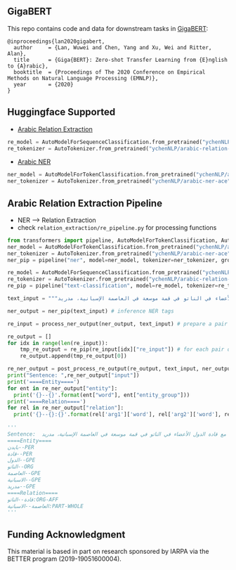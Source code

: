 ## GigaBERT
This repo contains code and data for downstream tasks in [GigaBERT](https://arxiv.org/pdf/2004.14519.pdf):

	@inproceedings{lan2020gigabert,
	  author     = {Lan, Wuwei and Chen, Yang and Xu, Wei and Ritter, Alan},
  	  title      = {Giga{BERT}: Zero-shot Transfer Learning from {E}nglish to {A}rabic},
  	  booktitle  = {Proceedings of The 2020 Conference on Empirical Methods on Natural Language Processing (EMNLP)},
  	  year       = {2020}
  	} 

## Huggingface Supported
- [Arabic Relation Extraction](https://huggingface.co/ychenNLP/arabic-relation-extraction)
```python
re_model = AutoModelForSequenceClassification.from_pretrained("ychenNLP/arabic-relation-extraction")
re_tokenizer = AutoTokenizer.from_pretrained("ychenNLP/arabic-relation-extraction")
```
- [Arabic NER](https://huggingface.co/ychenNLP/arabic-ner-ace)
```python
ner_model = AutoModelForTokenClassification.from_pretrained("ychenNLP/arabic-ner-ace")
ner_tokenizer = AutoTokenizer.from_pretrained("ychenNLP/arabic-ner-ace")
```
## Arabic Relation Extraction Pipeline
- NER --> Relation Extraction
- check ```relation_extraction/re_pipeline.py``` for processing functions
```python
from transformers import pipeline, AutoModelForTokenClassification, AutoTokenizer, AutoModelForSequenceClassification
ner_model = AutoModelForTokenClassification.from_pretrained("ychenNLP/arabic-ner-ace")
ner_tokenizer = AutoTokenizer.from_pretrained("ychenNLP/arabic-ner-ace")
ner_pip = pipeline("ner", model=ner_model, tokenizer=ner_tokenizer, grouped_entities=True)

re_model = AutoModelForSequenceClassification.from_pretrained("ychenNLP/arabic-relation-extraction")
re_tokenizer = AutoTokenizer.from_pretrained("ychenNLP/arabic-relation-extraction")
re_pip = pipeline("text-classification", model=re_model, tokenizer=re_tokenizer)

text_input = """ويتزامن ذلك مع اجتماع بايدن مع قادة الدول الأعضاء في الناتو في قمة موسعة في العاصمة الإسبانية، مدريد."""

ner_output = ner_pip(text_input) # inference NER tags

re_input = process_ner_output(ner_output, text_input) # prepare a pair of entity and predict relation type

re_output = []
for idx in range(len(re_input)):
    tmp_re_output = re_pip(re_input[idx]["re_input"]) # for each pair of entity, predict relation
    re_output.append(tmp_re_output[0])

re_ner_output = post_process_re_output(re_output, text_input, ner_output) # post process NER and relation predictions
print("Sentence: ",re_ner_output["input"])
print('====Entity====')
for ent in re_ner_output["entity"]:
  print('{}--{}'.format(ent["word"], ent["entity_group"]))
print('====Relation====')
for rel in re_ner_output["relation"]:
  print('{}--{}:{}'.format(rel['arg1']['word'], rel['arg2']['word'], rel['relation_type']['label']))
  
'''
Sentence:  ويتزامن ذلك مع اجتماع بايدن مع قادة الدول الأعضاء في الناتو في قمة موسعة في العاصمة الإسبانية، مدريد.
====Entity====
بايدن--PER
قادة--PER
الدول--GPE
الناتو--ORG
العاصمة--GPE
الاسبانية--GPE
مدريد--GPE
====Relation====
قادة--الناتو:ORG-AFF
العاصمة--الاسبانية:PART-WHOLE
'''
```

## Funding Acknowledgment
This material is based in part on research sponsored by IARPA via the BETTER program (2019-19051600004).
